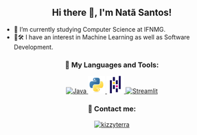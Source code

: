<h2 align="center">Hi there 👋, I'm Natã Santos!</h2>

- 🔬 I’m currently studying Computer Science at IFNMG.
- 🤖🛠️ I have an interest in Machine Learning as well as Software Development.


<h3 align="center">💼 My Languages and Tools: </h3>
<p align="center"> 
	<a href="https://streamlit.io/](https://www.java.com/download/help/whatis_java.html" target="_blank" rel="noreferrer"> <img src="https://cdn.jsdelivr.net/npm/programming-languages-logos@0.0.3/src/java/java.png" alt="Java" width="40" height="40"/> </a>
	<a href="https://www.python.org" target="_blank" rel="noreferrer"> <img src="https://raw.githubusercontent.com/devicons/devicon/master/icons/python/python-original.svg" alt="Python" width="40" height="40" class="center"/> </a> 
	<a href="https://pandas.pydata.org/" target="_blank" rel="noreferrer"> <img src="https://raw.githubusercontent.com/devicons/devicon/2ae2a900d2f041da66e950e4d48052658d850630/icons/pandas/pandas-original.svg" alt="Pandas" width="40" height="40"/> </a>
	<a href="https://streamlit.io/" target="_blank" rel="noreferrer"> <img src="https://raw.githubusercontent.com/rlew631/rlew631/b09a7af3f30f8b5a5428dbeb07b9021622018685/red_streamlit.svg" alt="Streamlit" width="40" height="40"/> </a>

<h3 align="center">🔗 Contact me: </h3>
<p align="center">
<a href="https://www.linkedin.com/in/neythan" target="blank"><img align="center" src="https://raw.githubusercontent.com/rahuldkjain/github-profile-readme-generator/master/src/images/icons/Social/linked-in-alt.svg" alt="kizzyterra" height="30" width="40" /></a>
